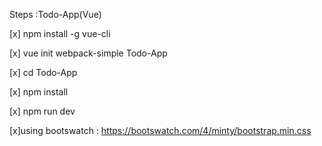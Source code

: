 Steps :Todo-App(Vue)


[x] npm install -g vue-cli

[x] vue init webpack-simple Todo-App

[x] cd Todo-App

[x] npm install

[x] npm run dev

[x]using bootswatch : https://bootswatch.com/4/minty/bootstrap.min.css

